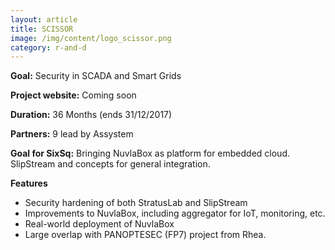 ```yaml
---
layout: article
title: SCISSOR  
image: /img/content/logo_scissor.png
category: r-and-d
---
```


**Goal:** Security in SCADA and Smart Grids 

**Project website:** Coming soon

**Duration:** 36 Months (ends 31/12/2017) 

**Partners:** 9 lead by Assystem 

**Goal for SixSq:** Bringing NuvlaBox as platform for embedded cloud.  SlipStream and concepts for general integration.

**Features** 

 * Security hardening of both StratusLab and SlipStream
 * Improvements to NuvlaBox, including aggregator for IoT, monitoring, etc.
 * Real-world deployment of NuvlaBox
 * Large overlap with PANOPTESEC (FP7) project from Rhea. 

